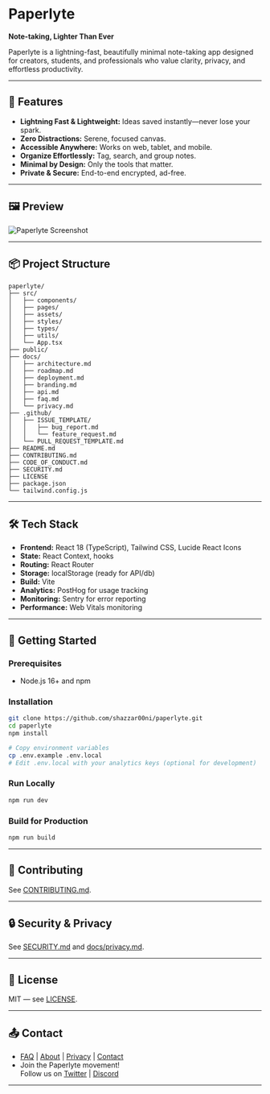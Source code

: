 # Paperlyte

**Note-taking, Lighter Than Ever**

Paperlyte is a lightning-fast, beautifully minimal note-taking app designed for creators, students, and professionals who value clarity, privacy, and effortless productivity.

---

## 🚀 Features

- **Lightning Fast & Lightweight:** Ideas saved instantly—never lose your spark.
- **Zero Distractions:** Serene, focused canvas.
- **Accessible Anywhere:** Works on web, tablet, and mobile.
- **Organize Effortlessly:** Tag, search, and group notes.
- **Minimal by Design:** Only the tools that matter.
- **Private & Secure:** End-to-end encrypted, ad-free.

---

## 🖼️ Preview

![Paperlyte Screenshot](./docs/assets/hero_preview.png)

---

## 📦 Project Structure

```
paperlyte/
├── src/
│   ├── components/
│   ├── pages/
│   ├── assets/
│   ├── styles/
│   ├── types/
│   ├── utils/
│   └── App.tsx
├── public/
├── docs/
│   ├── architecture.md
│   ├── roadmap.md
│   ├── deployment.md
│   ├── branding.md
│   ├── api.md
│   ├── faq.md
│   └── privacy.md
├── .github/
│   ├── ISSUE_TEMPLATE/
│   │   ├── bug_report.md
│   │   └── feature_request.md
│   └── PULL_REQUEST_TEMPLATE.md
├── README.md
├── CONTRIBUTING.md
├── CODE_OF_CONDUCT.md
├── SECURITY.md
├── LICENSE
├── package.json
└── tailwind.config.js
```

---

## 🛠️ Tech Stack

- **Frontend:** React 18 (TypeScript), Tailwind CSS, Lucide React Icons
- **State:** React Context, hooks
- **Routing:** React Router
- **Storage:** localStorage (ready for API/db)
- **Build:** Vite
- **Analytics:** PostHog for usage tracking
- **Monitoring:** Sentry for error reporting
- **Performance:** Web Vitals monitoring

---

## 🚦 Getting Started

### Prerequisites

- Node.js 16+ and npm

### Installation

```bash
git clone https://github.com/shazzar00ni/paperlyte.git
cd paperlyte
npm install

# Copy environment variables
cp .env.example .env.local
# Edit .env.local with your analytics keys (optional for development)
```

### Run Locally

```bash
npm run dev
```

### Build for Production

```bash
npm run build
```

---

## 📝 Contributing

See [CONTRIBUTING.md](CONTRIBUTING.md).

---

## 🔒 Security & Privacy

See [SECURITY.md](SECURITY.md) and [docs/privacy.md](docs/privacy.md).

---

## 📄 License

MIT — see [LICENSE](LICENSE).

---

## 📤 Contact

- [FAQ](docs/faq.md) | [About](docs/branding.md) | [Privacy](docs/privacy.md) | [Contact](mailto:hello@paperlyte.com)
- Join the Paperlyte movement!  
  Follow us on [Twitter](#) | [Discord](#)

---
